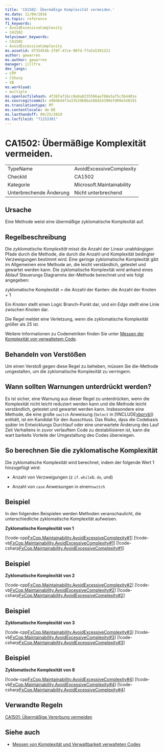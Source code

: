 ```yaml
---
title: 'CA1502: Übermäßige Komplexität vermeiden.'
ms.date: 11/04/2016
ms.topic: reference
f1_keywords:
- AvoidExcessiveComplexity
- CA1502
helpviewer_keywords:
- CA1502
- AvoidExcessiveComplexity
ms.assetid: d735454b-2f8f-47ce-907d-f7a5a5391221
author: gewarren
ms.author: gewarren
manager: jillfra
dev_langs:
- CPP
- CSharp
- VB
ms.workload:
- multiple
ms.openlocfilehash: 4f26faf16cc8a9a8235596aef68e5af5c3b4401e
ms.sourcegitcommit: e98db44f3a33529b0ba188d24390efd09e548191
ms.translationtype: MT
ms.contentlocale: de-DE
ms.lasthandoff: 09/25/2019
ms.locfileid: "71253301"
---
```

# <a name="ca1502-avoid-excessive-complexity"></a>CA1502: Übermäßige Komplexität vermeiden.

|||
|-|-|
|TypeName|AvoidExcessiveComplexity|
|CheckId|CA1502|
|Kategorie|Microsoft.Maintainability|
|Unterbrechende Änderung|Nicht unterbrechend|

## <a name="cause"></a>Ursache

Eine Methode weist eine übermäßige zyklomatische Komplexität auf.

## <a name="rule-description"></a>Regelbeschreibung

Die *zyklomatische Komplexität* misst die Anzahl der Linear unabhängigen Pfade durch die Methode, die durch die Anzahl und Komplexität bedingter Verzweigungen bestimmt wird. Eine geringe zyklomatische Komplexität gibt im Allgemeinen eine Methode an, die leicht verständlich, getestet und gewartet werden kann. Die zyklomatische Komplexität wird anhand eines Ablauf Steuerungs Diagramms der-Methode berechnet und wie folgt angegeben:

zyklomatische Komplexität = die Anzahl der Kanten: die Anzahl der Knoten + 1

Ein *Knoten* stellt einen Logic Branch-Punkt dar, und ein *Edge* stellt eine Linie zwischen Knoten dar.

Die Regel meldet eine Verletzung, wenn die zyklomatische Komplexität größer als 25 ist.

Weitere Informationen zu Codemetriken finden Sie unter [Messen der Komplexität von verwaltetem Code](../code-quality/code-metrics-values.md).

## <a name="how-to-fix-violations"></a>Behandeln von Verstößen

Um einen Verstoß gegen diese Regel zu beheben, müssen Sie die-Methode umgestalten, um die zyklomatische Komplexität zu verringern.

## <a name="when-to-suppress-warnings"></a>Wann sollten Warnungen unterdrückt werden?

Es ist sicher, eine Warnung aus dieser Regel zu unterdrücken, wenn die Komplexität nicht leicht reduziert werden kann und die Methode leicht verständlich, getestet und gewartet werden kann. Insbesondere eine Methode, die eine große `switch` Anweisung (`Select` in [!INCLUDE[vbprvb](../code-quality/includes/vbprvb_md.md)]) enthält, ist ein Kandidat für den Ausschluss. Das Risiko, dass die Codebasis später im Entwicklungs Durchlauf oder eine unerwartete Änderung des Lauf Zeit Verhaltens in zuvor verlauftem Code zu destabilisieren ist, kann die wart barkeits Vorteile der Umgestaltung des Codes überwiegen.

## <a name="how-cyclomatic-complexity-is-calculated"></a>So berechnen Sie die zyklomatische Komplexität

Die zyklomatische Komplexität wird berechnet, indem der folgende Wert 1 hinzugefügt wird:

- Anzahl von Verzweigungen (z `if`. `while`b. `do`, und)

- Anzahl von `case` Anweisungen in einem`switch`

## <a name="example"></a>Beispiel

In den folgenden Beispielen werden Methoden veranschaulicht, die unterschiedliche zyklomatische Komplexität aufweisen.

**Zyklomatische Komplexität von 1**

[!code-cpp[FxCop.Maintainability.AvoidExcessiveComplexity#1](../code-quality/codesnippet/CPP/ca1502-avoid-excessive-complexity_1.cpp)]
[!code-vb[FxCop.Maintainability.AvoidExcessiveComplexity#1](../code-quality/codesnippet/VisualBasic/ca1502-avoid-excessive-complexity_1.vb)]
[!code-csharp[FxCop.Maintainability.AvoidExcessiveComplexity#1](../code-quality/codesnippet/CSharp/ca1502-avoid-excessive-complexity_1.cs)]

## <a name="example"></a>Beispiel

**Zyklomatische Komplexität von 2**

[!code-cpp[FxCop.Maintainability.AvoidExcessiveComplexity#2](../code-quality/codesnippet/CPP/ca1502-avoid-excessive-complexity_2.cpp)]
[!code-vb[FxCop.Maintainability.AvoidExcessiveComplexity#2](../code-quality/codesnippet/VisualBasic/ca1502-avoid-excessive-complexity_2.vb)]
[!code-csharp[FxCop.Maintainability.AvoidExcessiveComplexity#2](../code-quality/codesnippet/CSharp/ca1502-avoid-excessive-complexity_2.cs)]

## <a name="example"></a>Beispiel

**Zyklomatische Komplexität von 3**

[!code-cpp[FxCop.Maintainability.AvoidExcessiveComplexity#3](../code-quality/codesnippet/CPP/ca1502-avoid-excessive-complexity_3.cpp)]
[!code-vb[FxCop.Maintainability.AvoidExcessiveComplexity#3](../code-quality/codesnippet/VisualBasic/ca1502-avoid-excessive-complexity_3.vb)]
[!code-csharp[FxCop.Maintainability.AvoidExcessiveComplexity#3](../code-quality/codesnippet/CSharp/ca1502-avoid-excessive-complexity_3.cs)]

## <a name="example"></a>Beispiel

**Zyklomatische Komplexität von 8**

[!code-cpp[FxCop.Maintainability.AvoidExcessiveComplexity#4](../code-quality/codesnippet/CPP/ca1502-avoid-excessive-complexity_4.cpp)]
[!code-vb[FxCop.Maintainability.AvoidExcessiveComplexity#4](../code-quality/codesnippet/VisualBasic/ca1502-avoid-excessive-complexity_4.vb)]
[!code-csharp[FxCop.Maintainability.AvoidExcessiveComplexity#4](../code-quality/codesnippet/CSharp/ca1502-avoid-excessive-complexity_4.cs)]

## <a name="related-rules"></a>Verwandte Regeln

[CA1501: Übermäßige Vererbung vermeiden](../code-quality/ca1501-avoid-excessive-inheritance.md)

## <a name="see-also"></a>Siehe auch

- [Messen von Komplexität und Verwaltbarkeit verwalteten Codes](../code-quality/code-metrics-values.md)